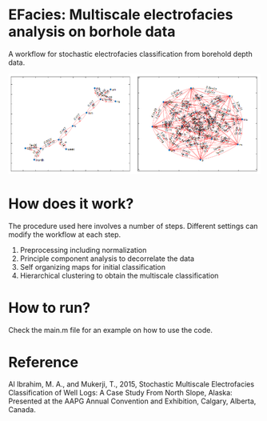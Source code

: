 # EFacies: Multiscale electrofacies analysis on borhole data

A workflow for stochastic electrofacies classification from borehold depth data.

<div align="center">
    <img width=1000 src="https://github.com/MosGeo/Qias/blob/master/Figures/GraphExample.png" alt="Graph" title="Graph example"</img>
</div>

# How does it work?

The procedure used here involves a number of steps. Different settings can modify the workflow at each step.
1. Preprocessing including normalization
2. Principle component analysis to decorrelate the data
3. Self organizing maps for initial classification
4. Hierarchical clustering to obtain the multiscale classification

# How to run?

Check the main.m file for an example on how to use the code.

# Reference
Al Ibrahim, M. A., and Mukerji, T., 2015, Stochastic Multiscale Electrofacies Classification of Well Logs: A Case Study From North Slope, Alaska: Presented at the AAPG Annual Convention and Exhibition, Calgary, Alberta, Canada.

